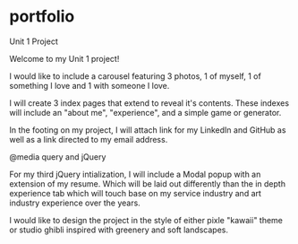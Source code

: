 # portfolio
Unit 1 Project

Welcome to my Unit 1 project!

I would like to include a carousel featuring 3 photos, 1 of myself, 1 of something I love and 1 with someone I love.

I will create 3 index pages that extend to reveal it's contents. These indexes will include an "about me", "experience", and a simple game or generator. 

In the footing on my project, I will attach link for my LinkedIn and GitHub as well as a link directed to my email address. 

@media query and jQuery 

For my third jQuery intialization, I will include a Modal popup with an extension of my resume. Which will be laid out differently than the in depth experience tab which will touch base on my service industry and art industry experience over the years.

I would like to design the project in the style of either pixle "kawaii" theme or studio ghibli inspired with greenery and soft landscapes. 

